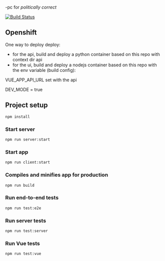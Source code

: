 -pc for *politically correct*

[![Build Status](https://travis-ci.org/ericminio/tdd-ready.svg?branch=python-flask-vuejs-openshift)](https://travis-ci.org/ericminio/tdd-ready)

## Openshift

One way to deploy deploy:
* for the api, build and deploy a python container based on this repo with context dir api
* for the ui, build and deploy a nodejs container based on this repo with the env variable (build config):

VUE_APP_API_URL set with the api

DEV_MODE = true

## Project setup
```
npm install
```

### Start server
```
npm run server:start
```

### Start app
```
npm run client:start
```

### Compiles and minifies app for production
```
npm run build
```

### Run end-to-end tests
```
npm run test:e2e
```

### Run server tests
```
npm run test:server
```

### Run Vue tests
```
npm run test:vue
```

